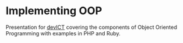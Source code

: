 # Implementing OOP

Presentation for [devICT](http://devict.org) covering the components of Object Oriented Programming with examples in PHP and Ruby.
